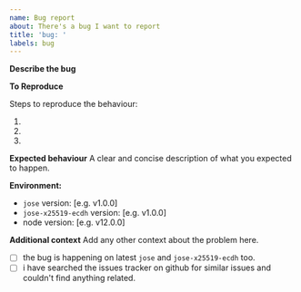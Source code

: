 ```yaml
---
name: Bug report
about: There's a bug I want to report
title: 'bug: '
labels: bug
---
```


**Describe the bug**
<!-- A clear and concise description of what the bug is. -->


**To Reproduce**

Steps to reproduce the behaviour:

1.  
2.  
3.  

**Expected behaviour**
A clear and concise description of what you expected to happen.

**Environment:**
 - `jose` version: [e.g. v1.0.0]
 - `jose-x25519-ecdh` version: [e.g. v1.0.0]
 - node version: [e.g. v12.0.0]

**Additional context**
Add any other context about the problem here.

 - [ ] the bug is happening on latest `jose` and `jose-x25519-ecdh` too.
 - [ ] i have searched the issues tracker on github for similar issues and couldn't find anything related.
